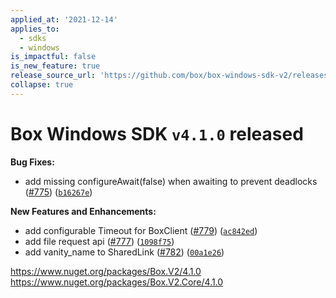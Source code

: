 ```yaml
---
applied_at: '2021-12-14'
applies_to:
  - sdks
  - windows
is_impactful: false
is_new_feature: true
release_source_url: 'https://github.com/box/box-windows-sdk-v2/releases/tag/v4.1.0'
collapse: true
---
```


# Box Windows SDK `v4.1.0` released

**Bug Fixes:**

* add missing configureAwait(false) when awaiting to prevent deadlocks ([#775][1]) ([`b16267e`][2])

**New Features and Enhancements:**

* add configurable Timeout for BoxClient ([#779][3]) ([`ac842ed`][4])
* add file request api ([#777][5]) ([`1098f75`][6])
* add vanity_name to SharedLink ([#782][7]) ([`00a1e26`][8])

<https://www.nuget.org/packages/Box.V2/4.1.0>
<https://www.nuget.org/packages/Box.V2.Core/4.1.0>

[1]: https://github.com/box/box-windows-sdk-v2/issues/775

[2]: https://github.com/box/box-windows-sdk-v2/commit/b16267e8f3dca5396e87be660e30a1e9405d8139

[3]: https://github.com/box/box-windows-sdk-v2/issues/779

[4]: https://github.com/box/box-windows-sdk-v2/commit/ac842ed4ba1a2dfe499706524441bc6ae3b3c192

[5]: https://github.com/box/box-windows-sdk-v2/issues/777

[6]: https://github.com/box/box-windows-sdk-v2/commit/1098f75983e2d784521f13b8d53df0e55d03203b

[7]: https://github.com/box/box-windows-sdk-v2/issues/782

[8]: https://github.com/box/box-windows-sdk-v2/commit/00a1e265569d76c2c9593aa259202d7febef629c
